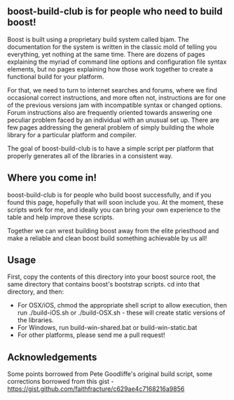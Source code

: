 boost-build-club is for people who need to build boost!
-------------------------------------------------------

Boost is built using a proprietary build system called bjam. The documentation for the
system is written in the classic mold of telling you everything, yet nothing at the same 
time. There are dozens of pages explaining the myriad of command line options and 
configuration file syntax elements, but no pages explaining how those work together to
create a functional build for your platform.

For that, we need to turn to internet searches and forums, where we find occasional
correct instructions, and more often not, instructions are for one of the 
previous versions jam with incompatible syntax or changed options. Forum instructions
also are frequently oriented towards answering one peculiar problem faced by an 
individual with an unusual set up. There are few pages addressing the general problem
of simply building the whole library for a particular platform and compiler.

The goal of boost-build-club is to have a simple script per platform that properly
generates all of the libraries in a consistent way.

Where you come in!
------------------

boost-build-club is for people who build boost successfully, and if you found this page, 
hopefully that will soon include you. At the moment, these scripts work for me, and
ideally you can bring your own experience to the table and help improve these scripts.

Together we can wrest building boost away from the elite priesthood and make a reliable
and clean boost build something achievable by us all!

Usage
-----
First, copy the contents of this directory into your boost source root, the same directory
that contains boost's bootstrap scripts. cd into that directory, and then:

- For OSX/iOS, chmod the appropriate shell script to allow execution, then run ./build-iOS.sh or ./build-OSX.sh - these will create static versions of
  the libraries.
- For Windows, run build-win-shared.bat or build-win-static.bat
- For other platforms, please send me a pull request!

Acknowledgements
----------------
Some points borrowed from Pete Goodliffe's original build script,
some corrections borrowed from this gist -
https://gist.github.com/faithfracture/c629ae4c7168216a9856

